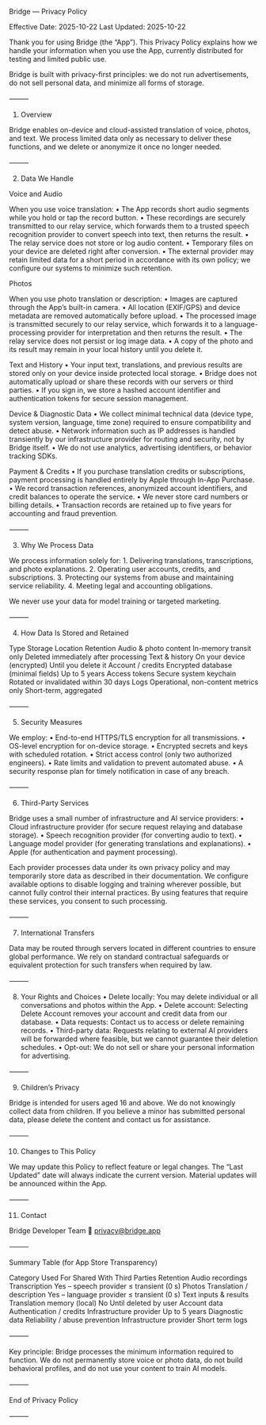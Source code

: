 Bridge — Privacy Policy

Effective Date: 2025-10-22
Last Updated: 2025-10-22

Thank you for using Bridge (the “App”).
This Privacy Policy explains how we handle your information when you use the App, currently distributed for testing and limited public use.

Bridge is built with privacy-first principles: we do not run advertisements, do not sell personal data, and minimize all forms of storage.

⸻

1. Overview

Bridge enables on-device and cloud-assisted translation of voice, photos, and text.
We process limited data only as necessary to deliver these functions, and we delete or anonymize it once no longer needed.

⸻

2. Data We Handle

Voice and Audio

When you use voice translation:
	•	The App records short audio segments while you hold or tap the record button.
	•	These recordings are securely transmitted to our relay service, which forwards them to a trusted speech recognition provider to convert speech into text, then returns the result.
	•	The relay service does not store or log audio content.
	•	Temporary files on your device are deleted right after conversion.
	•	The external provider may retain limited data for a short period in accordance with its own policy; we configure our systems to minimize such retention.

Photos

When you use photo translation or description:
	•	Images are captured through the App’s built-in camera.
	•	All location (EXIF/GPS) and device metadata are removed automatically before upload.
	•	The processed image is transmitted securely to our relay service, which forwards it to a language-processing provider for interpretation and then returns the result.
	•	The relay service does not persist or log image data.
	•	A copy of the photo and its result may remain in your local history until you delete it.

Text and History
	•	Your input text, translations, and previous results are stored only on your device inside protected local storage.
	•	Bridge does not automatically upload or share these records with our servers or third parties.
	•	If you sign in, we store a hashed account identifier and authentication tokens for secure session management.

Device & Diagnostic Data
	•	We collect minimal technical data (device type, system version, language, time zone) required to ensure compatibility and detect abuse.
	•	Network information such as IP addresses is handled transiently by our infrastructure provider for routing and security, not by Bridge itself.
	•	We do not use analytics, advertising identifiers, or behavior tracking SDKs.

Payment & Credits
	•	If you purchase translation credits or subscriptions, payment processing is handled entirely by Apple through In-App Purchase.
	•	We record transaction references, anonymized account identifiers, and credit balances to operate the service.
	•	We never store card numbers or billing details.
	•	Transaction records are retained up to five years for accounting and fraud prevention.

⸻

3. Why We Process Data

We process information solely for:
	1.	Delivering translations, transcriptions, and photo explanations.
	2.	Operating user accounts, credits, and subscriptions.
	3.	Protecting our systems from abuse and maintaining service reliability.
	4.	Meeting legal and accounting obligations.

We never use your data for model training or targeted marketing.

⸻

4. How Data Is Stored and Retained

Type	Storage Location	Retention
Audio & photo content	In-memory transit only	Deleted immediately after processing
Text & history	On your device (encrypted)	Until you delete it
Account / credits	Encrypted database (minimal fields)	Up to 5 years
Access tokens	Secure system keychain	Rotated or invalidated within 30 days
Logs	Operational, non-content metrics only	Short-term, aggregated


⸻

5. Security Measures

We employ:
	•	End-to-end HTTPS/TLS encryption for all transmissions.
	•	OS-level encryption for on-device storage.
	•	Encrypted secrets and keys with scheduled rotation.
	•	Strict access control (only two authorized engineers).
	•	Rate limits and validation to prevent automated abuse.
	•	A security response plan for timely notification in case of any breach.

⸻

6. Third-Party Services

Bridge uses a small number of infrastructure and AI service providers:
	•	Cloud infrastructure provider (for secure request relaying and database storage).
	•	Speech recognition provider (for converting audio to text).
	•	Language model provider (for generating translations and explanations).
	•	Apple (for authentication and payment processing).

Each provider processes data under its own privacy policy and may temporarily store data as described in their documentation.
We configure available options to disable logging and training wherever possible, but cannot fully control their internal practices.
By using features that require these services, you consent to such processing.

⸻

7. International Transfers

Data may be routed through servers located in different countries to ensure global performance.
We rely on standard contractual safeguards or equivalent protection for such transfers when required by law.

⸻

8. Your Rights and Choices
	•	Delete locally: You may delete individual or all conversations and photos within the App.
	•	Delete account: Selecting Delete Account removes your account and credit data from our database.
	•	Data requests: Contact us to access or delete remaining records.
	•	Third-party data: Requests relating to external AI providers will be forwarded where feasible, but we cannot guarantee their deletion schedules.
	•	Opt-out: We do not sell or share your personal information for advertising.

⸻

9. Children’s Privacy

Bridge is intended for users aged 16 and above.
We do not knowingly collect data from children.
If you believe a minor has submitted personal data, please delete the content and contact us for assistance.

⸻

10. Changes to This Policy

We may update this Policy to reflect feature or legal changes.
The “Last Updated” date will always indicate the current version.
Material updates will be announced within the App.

⸻

11. Contact

Bridge Developer Team
📧 privacy@bridge.app

⸻

Summary Table (for App Store Transparency)

Category	Used For	Shared With Third Parties	Retention
Audio recordings	Transcription	Yes – speech provider	≤ transient (0 s)
Photos	Translation / description	Yes – language provider	≤ transient (0 s)
Text inputs & results	Translation memory (local)	No	Until deleted by user
Account data	Authentication / credits	Infrastructure provider	Up to 5 years
Diagnostic data	Reliability / abuse prevention	Infrastructure provider	Short term logs


⸻

Key principle: Bridge processes the minimum information required to function.
We do not permanently store voice or photo data, do not build behavioral profiles, and do not use your content to train AI models.

⸻

End of Privacy Policy

⸻
